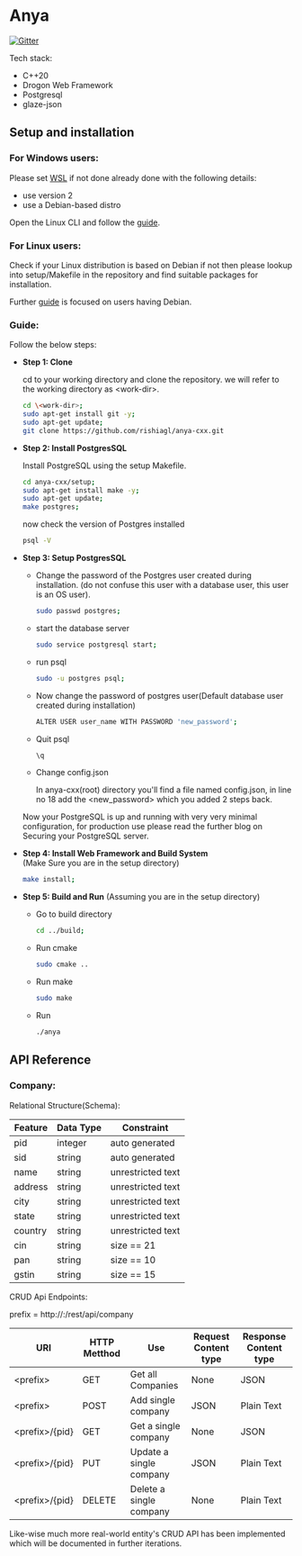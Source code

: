 # Anya 

[![Gitter](https://img.shields.io/gitter/room/DAVFoundation/DAV-Contributors.svg?style=flat-square)](https://matrix.to/#/!XPNMuvuskaGFEgmzjD:gitter.im?via=gitter.im)

Tech stack:
* C++20
* Drogon Web Framework
* Postgresql
* glaze-json

## Setup and installation

### For Windows users:

Please set [WSL](https://learn.microsoft.com/en-us/windows/wsl/install#prerequisites) if not done already done with the following details:
- use version 2
- use a Debian-based distro

Open the Linux CLI and follow the [guide](#Guide).

### For Linux users:

Check if your Linux distribution is based on Debian if not then please lookup into setup/Makefile in the repository and find suitable packages for installation.

Further [guide](#Guide) is focused on users having Debian.

### Guide:

Follow the below steps:

* **Step 1: Clone**
    
    cd to your working directory and clone the repository.
    we will refer to the working directory as \<work-dir>.

    ``` bash
    cd \<work-dir>;
    sudo apt-get install git -y;
    sudo apt-get update;
    git clone https://github.com/rishiagl/anya-cxx.git 
    ```

* **Step 2: Install PostgresSQL**

    Install PostgreSQL using the setup Makefile.

    ```bash
    cd anya-cxx/setup;
    sudo apt-get install make -y;
    sudo apt-get update;
    make postgres;
    ```

    now check the version of Postgres installed

    ```bash
    psql -V
    ```

* **Step 3: Setup PostgresSQL**

    - Change the password of the Postgres user created during installation. (do not confuse this user with a database user, this user is an OS user).

        ```bash
        sudo passwd postgres;
        ```
    - start the database server
        ```bash
        sudo service postgresql start;
        ```
    - run psql
        ```bash
        sudo -u postgres psql;
        ```
    - Now change the password of postgres user(Default database user created during installation)
        ```bash
        ALTER USER user_name WITH PASSWORD 'new_password';
        ```
    
    - Quit psql
        ```bash
        \q
        ```
    - Change config.json

        In anya-cxx(root) directory you'll find a file named config.json, in line no 18 add the \<new_password> which you added 2 steps back.
    
    Now your PostgreSQL is up and running with very very minimal configuration, for production use please read the further blog on Securing your PostgreSQL server.

-   **Step 4: Install Web Framework and Build System**\
    (Make Sure you are in the setup directory)

    ```bash
    make install;
    ```
    
- **Step 5: Build and Run**
    (Assuming you are in the setup directory)

    - Go to build directory
        ```bash
        cd ../build;
        ```

    - Run cmake
        ```bash
        sudo cmake ..
        ```

    - Run make
        ```bash
        sudo make
        ```

    - Run
        ```bash
        ./anya
        ```

## API Reference

### Company:

Relational Structure(Schema):

| Feature       | Data Type     | Constraint |
| ------------- | ------------- | ---------- |
| pid | integer  | auto generated |
| sid | string | auto generated |
| name | string | unrestricted text |
| address | string | unrestricted text |
| city | string | unrestricted text |
| state | string | unrestricted text |
| country | string | unrestricted text |
| cin | string | size == 21 |
| pan | string | size == 10 |
| gstin | string | size == 15 |

CRUD Api Endpoints:

prefix = http://<ip-address>:<port-number>/rest/api/company

| URI | HTTP Metthod | Use | Request Content type | Response Content type |
| --- | ------------ | --- | -------------------- | --------------------  |
| \<prefix> | GET | Get all Companies | None | JSON|
| \<prefix> | POST | Add single company | JSON | Plain Text | 
| \<prefix>/{pid} | GET | Get a single company | None | JSON |
| \<prefix>/{pid} | PUT | Update a single company | JSON | Plain Text |
| \<prefix>/{pid} | DELETE | Delete a single company | None | Plain Text |

Like-wise much more real-world entity's CRUD API has been implemented which will be documented in further iterations.

